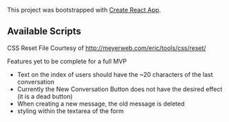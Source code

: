 This project was bootstrapped with [Create React App](https://github.com/facebook/create-react-app).

## Available Scripts

CSS Reset File Courtesy of http://meyerweb.com/eric/tools/css/reset/

Features yet to be complete for a full MVP
 - Text on the index of users should have the ~20 characters of the last conversation
 - Currently the New Conversation Button does not have the desired effect (it is a dead button)
 - When creating a new message, the old message is deleted
 - styling within the textarea of the form
 
